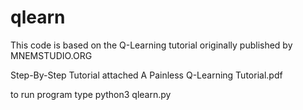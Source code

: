 # qlearn

This code is based on the Q-Learning tutorial originally published by MNEMSTUDIO.ORG


Step-By-Step Tutorial attached 
A Painless Q-Learning Tutorial.pdf


to run program type
python3 qlearn.py
